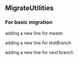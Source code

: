 ## MigrateUtilities
### For basic migration

adding a new line for master

adding a new line for testBranch

adding a new line for next branch
